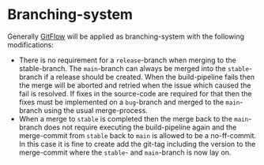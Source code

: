 # Branching-system

Generally [GitFlow](./GitFlow.md) will be applied as branching-system with the following modifications:

- There is no requirement for a `release`-branch when merging to the stable-branch. The `main`-branch can always be merged into the `stable`-branch if a release should be created. When the build-pipeline fails then the merge will be aborted and retried when the issue which caused the fail is resolved. If fixes in the source-code are required for that then the fixes must be implemented on a `bug`-branch and merged to the `main`-branch using the usual merge-process.
- When a merge to `stable` is completed then the merge back to the `main`-branch does not require executing the build-pipeline again and the merge-commit from `stable` back to `main` is allowed to be a no-ff-commit. In this case it is fine to create add the git-tag including the version to the merge-commit where the `stable`- and `main`-branch is now lay on.
